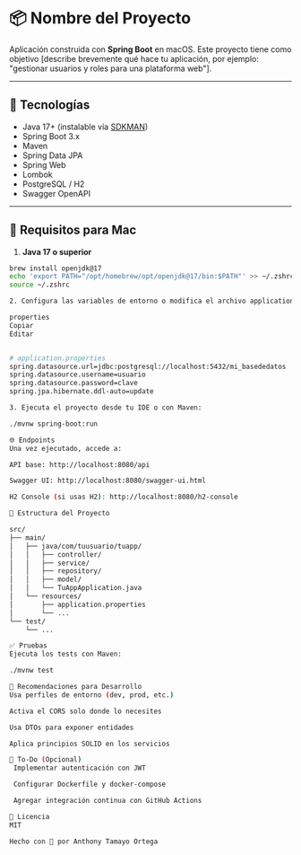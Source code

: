 # 📦 Nombre del Proyecto

Aplicación construida con **Spring Boot** en macOS. Este proyecto tiene como objetivo [describe brevemente qué hace tu aplicación, por ejemplo: "gestionar usuarios y roles para una plataforma web"].

---

## 🧰 Tecnologías

- Java 17+ (instalable vía [SDKMAN](https://sdkman.io))
- Spring Boot 3.x
- Maven
- Spring Data JPA
- Spring Web
- Lombok
- PostgreSQL / H2
- Swagger OpenAPI

---

## 🍏 Requisitos para Mac

1. **Java 17 o superior**

```bash
brew install openjdk@17
echo 'export PATH="/opt/homebrew/opt/openjdk@17/bin:$PATH"' >> ~/.zshrc
source ~/.zshrc

2. Configura las variables de entorno o modifica el archivo application.yml / application.properties con los datos de conexión a tu base de datos:

properties
Copiar
Editar


# application.properties
spring.datasource.url=jdbc:postgresql://localhost:5432/mi_basededatos
spring.datasource.username=usuario
spring.datasource.password=clave
spring.jpa.hibernate.ddl-auto=update

3. Ejecuta el proyecto desde tu IDE o con Maven:

./mvnw spring-boot:run

🌐 Endpoints
Una vez ejecutado, accede a:

API base: http://localhost:8080/api

Swagger UI: http://localhost:8080/swagger-ui.html

H2 Console (si usas H2): http://localhost:8080/h2-console

📁 Estructura del Proyecto

src/
├── main/
│   ├── java/com/tuusuario/tuapp/
│   │   ├── controller/
│   │   ├── service/
│   │   ├── repository/
│   │   ├── model/
│   │   └── TuAppApplication.java
│   └── resources/
│       ├── application.properties
│       └── ...
└── test/
    └── ...

✅ Pruebas
Ejecuta los tests con Maven:

./mvnw test

🧪 Recomendaciones para Desarrollo
Usa perfiles de entorno (dev, prod, etc.)

Activa el CORS solo donde lo necesites

Usa DTOs para exponer entidades

Aplica principios SOLID en los servicios

📌 To-Do (Opcional)
 Implementar autenticación con JWT

 Configurar Dockerfile y docker-compose

 Agregar integración continua con GitHub Actions

📝 Licencia
MIT

Hecho con 💛 por Anthony Tamayo Ortega